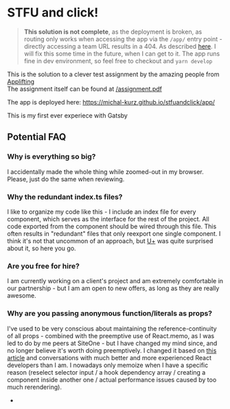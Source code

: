 # STFU and click!

> **This solution is not complete**, as the deployment is broken, as routing only works when accessing the app via the `/app/` entry point - directly accessing a team URL results in a 404. As described [here](https://stackoverflow.com/questions/64412745/gatsby-dynamic-routing-breaks-upon-gh-pages-deploy). I will fix this some time in the future, when I can get to it. The app runs fine in dev environment, so feel free to checkout and `yarn develop`

This is the solution to a clever test assignment by the amazing people from [Applifting](https://www.applifting.cz/)   
The assignment itself can be found at [/assignment.pdf](assignment.pdf)

The app is deployed here: https://michal-kurz.github.io/stfuandclick/app/  

This is my first ever experiece with Gatsby

 ## Potential FAQ
 ### Why is everything so big?
 I accidentally made the whole thing while zoomed-out in my browser. Please, just do the same when reviewing.
 
 ### Why the redundant index.ts files?
 I like to organize my code like this - I include an index file for every component, which serves as the interface for the rest of the project. All code exported from the component should be wired through this file. This often results in "redundant" files that only reexport one single component. I think it's not that uncommon of an approach, but [U+](https://u.plus/) was quite surprised about it, so here you go.   
 
 ### Are you free for hire?
 I am currently working on a client's project and am extremely comfortable in our partnership - but I am  am open to new offers, as long as they are really awesome. 

 ### Why are you passing anonymous function/literals as props?
 I've used to be very conscious about maintaining the reference-continuity of all props - combined with the preemptive use of React.memo, as I was led to do by me peers at SiteOne - but I have changed my mind since, and no longer believe it's worth doing preemptively. I changed it based on [this article](https://kentcdodds.com/blog/usememo-and-usecallback) and conversations with much better and more experienced React developers than I am. I nowadays only memoize when I have a specific reason (reselect selector input / a hook dependency array / creating a component inside another one / actual performance issues caused by too much rerendering). 
  
  -
